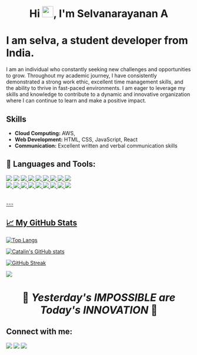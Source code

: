 <h1 align="center">Hi <img src="https://raw.githubusercontent.com/MartinHeinz/MartinHeinz/master/wave.gif" width="30px">, I'm Selvanarayanan A</h1>

# I am selva, a student developer from India.

I am an individual who constantly seeking new challenges and opportunities to grow. Throughout my academic journey, I have consistently demonstrated a strong work ethic, excellent time management skills, and the ability to thrive in fast-paced environments. I am eager to leverage my skills and knowledge to contribute to a dynamic and innovative organization where I can continue to learn and make a positive impact.

## Skills

- **Cloud Computing:** AWS, 
- **Web Development:** HTML, CSS, JavaScript, React
- **Communication:** Excellent written and verbal communication skills


## 🚀 Languages and Tools:

<p align="left"> 
    <img src="https://img.icons8.com/color/48/000000/html-5.png"/> </a> 
    <img src="https://img.icons8.com/color/48/000000/css3.png"/> </a> 
    <a href="https://developer.mozilla.org/en-US/docs/Web/JavaScript" target="_blank"> <img src="https://img.icons8.com/color/48/000000/javascript.png"/> </a> 
    <a href="https://www.java.com" target="_blank"> <img src="https://img.icons8.com/color/48/000000/java-coffee-cup-logo.png"/> </a>
    <a href="https://getbootstrap.com" target="_blank"> <img src="https://img.icons8.com/color/48/000000/bootstrap.png"/> </a> 
    <a href="https://www.python.org" target="_blank"> <img src="https://img.icons8.com/color/48/000000/python.png"/> </a> 
    <a href="https://git-scm.com/" target="_blank"> <img src="https://img.icons8.com/color/48/000000/git.png"/> </a> 
    <a href="https://www.djangoproject.com/" target="_blank"><img src="https://img.icons8.com/color/48/000000/django.png"/>
    <img src="https://img.icons8.com/color/48/000000/c-plus-plus-logo.png"/>
    </br>
    <img src="https://img.icons8.com/color/48/000000/c-programming.png"/>
    <img src="https://img.icons8.com/fluent/48/000000/visual-studio-code-2019.png"/>
    <img src="https://img.icons8.com/fluent/48/26e07f/android-os.png"/>
    <img src="https://img.icons8.com/color/48/php.png"/>
    <img src="https://img.icons8.com/color/48/000000/sql.png"/>
    <a href="https://www.figma.com/" target="_blank"><img src="https://img.icons8.com/color/48/000000/figma--v1.png"/>
    <img src="https://img.icons8.com/ios-filled/50/000000/jquery.png"/>
    <img src="https://img.icons8.com/color/48/000000/adobe-photoshop--v1.png"/>
    <img src="https://img.icons8.com/color/48/000000/tensorflow.png"/>
    
    
</p>
<br/>
---

## &#x1f4c8; My GitHub Stats

[![Top Langs](https://github-readme-stats.vercel.app/api/top-langs/?username=selva-a&layout=compact&hide=jupyter%20notebook,JavaScript&theme=radical)](https://github.com/anuraghazra/github-readme-stats)

[![Catalin's GitHub stats](https://github-readme-stats.vercel.app/api?username=selva-a&theme=radical)](https://github.com/anuraghazra/github-readme-stats)

[![GitHub Streak](https://github-readme-streak-stats.herokuapp.com/?user=selva-a&theme=radical)](https://git.io/streak-stats)

![](https://komarev.com/ghpvc/?username=selva-a&color=red&label=Profile+Views&style=for-the-badge)

<h1 align='center'>🚀 <i>Yesterday's IMPOSSIBLE are Today's INNOVATION </i> 🚀</h1>

## Connect with me:
<p align="left">

<a href = "https://www.linkedin.com/in/selva-narayanan-707aa220a"><img src="https://img.icons8.com/fluent/48/000000/linkedin.png"/></a>
<a href = "https://twitter.com/SelvaNa45259083?t=0PZ6xr59kvd8F19FdQ_A7Q&s=09"><img src="https://img.icons8.com/fluent/48/000000/twitter.png"/></a>
<a href = "https://instagram.com/selva._a_?utm_medium=copy_link"><img src="https://img.icons8.com/fluent/48/000000/instagram-new.png"/></a>

</p>

